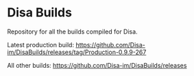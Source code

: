 # Disa Builds

Repository for all the builds compiled for Disa.

Latest production build: https://github.com/Disa-im/DisaBuilds/releases/tag/Production-0.9.9-267

All other builds: https://github.com/Disa-im/DisaBuilds/releases
